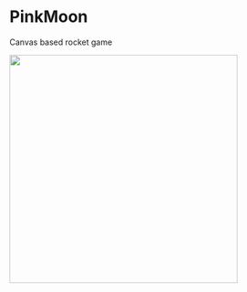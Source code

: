 PinkMoon
========
Canvas based rocket game

<img src="http://www.rlamana.com/img/pinkmoon.png" width="400"/>

